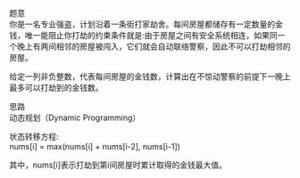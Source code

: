 题意  
你是一名专业强盗，计划沿着一条街打家劫舍。每间房屋都储存有一定数量的金钱，唯一能阻止你打劫的约束条件就是:由于房屋之间有安全系统相连，如果同一个晚上有两间相邻的房屋被闯入，它们就会自动联络警察，因此不可以打劫相邻的房屋。

给定一列非负整数，代表每间房屋的金钱数，计算出在不惊动警察的前提下一晚上最多可以打劫到的金钱数。

思路  
动态规划（Dynamic Programming）

状态转移方程:  
nums[i] = max(nums[i] + nums[i-2], nums[i-1])

其中，nums[i]表示打劫到第i间房屋时累计取得的金钱最大值。

